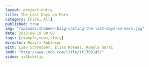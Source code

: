 ```yaml
---
layout: project-entry
title: The Last Days on Mars
category: [Film, All]
published: true
img: "/uploads/shaheen-baig-casting-the-last-days-on-mars.jpg"
date: 2013-09-19 00:00
tags: [example,news,story]
director: Ruairi Robinson
with: Liev Schreiber, Elias Koteas, Romola Garai
imdb: "http://www.imdb.com/title/tt1709143/"
video: vx5kskktjv
---
```



